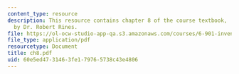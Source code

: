 ```yaml
---
content_type: resource
description: This resource contains chapter 8 of the course textbook, 'Create or Perish',
  by Dr. Robert Rines.
file: https://ol-ocw-studio-app-qa.s3.amazonaws.com/courses/6-901-inventions-and-patents-fall-2005/60e5ed4731463fe179765738c43e4806_ch8.pdf
file_type: application/pdf
resourcetype: Document
title: ch8.pdf
uid: 60e5ed47-3146-3fe1-7976-5738c43e4806
---
```

